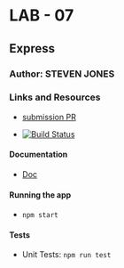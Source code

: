 # LAB - 07

## Express

### Author: STEVEN JONES

### Links and Resources
* [submission PR](https://github.com/colosrjones-401d4/lab-07/tree/express)


* [![Build Status](https://travis-ci.com/colosrjones-401d4/lab-07.svg?branch=master)](https://travis-ci.org/colosrjones-401d4/lab-07)



#### Documentation
* [Doc](https://github.com/DeltaVCode/cr-js-401d4/tree/master/curriculum/class-07/lab)



#### Running the app
* `npm start`

  
#### Tests
* Unit Tests: `npm run test`


